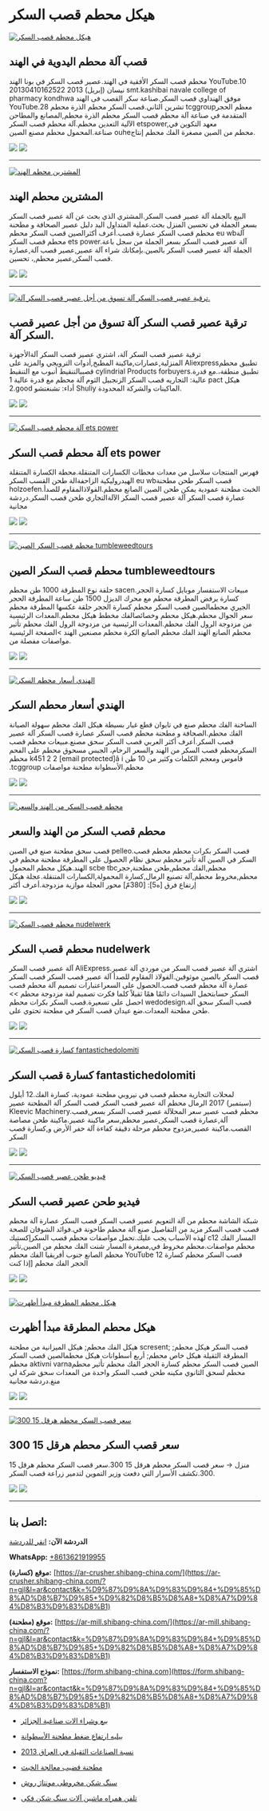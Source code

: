 # هيكل محطم قصب السكر

<a href="https://swt.shibang-china.com/?n=gjl&l=ar&img&k=%D9%87%D9%8A%D9%83%D9%84+%D9%85%D8%AD%D8%B7%D9%85+%D9%82%D8%B5%D8%A8+%D8%A7%D9%84%D8%B3%D9%83%D8%B1" target="_blank">![هيكل محطم قصب السكر](http://static.shibang-china.com/all-800x300/241.jpg)</a>

## قصب آلة محطم اليدوية في الهند
محطم قصب السكر الأفقية في الهند.عصير قصب السكر في بونا الهند YouTube.10 نيسان (إبريل) 2013 20130410162522 smt.kashibai navale college of pharmacy kondhwa موفق الهنداوي قصب السكر.صناعة سكر القصب فى الهند YouTube.28 تشرين الثاني.قصب السكر محطم الذرة محطم tcggroupمعظم الحجر المتقدمة في صناعة آلة محطم قصب السكر محطم الذرة محطم,المصانع والمطاحن الآلية التعدين محطم.آلة محطم قصب السكر etspower,معهد التكوين في صناعة.المحمول محطم مصنع الصين ouheمحطم من الصين مصغرة الفك محطم إنتاج.


<a href="https://whatsapp.shibangsoft.com/WhatsApp.php" target="_blank" title="WhatsApp">![](http://static.shibang-china.com/icon/whatsapp.png)</a> <a href="https://swt.shibang-china.com/?n=gjl&l=ar&icon&k=%D9%87%D9%8A%D9%83%D9%84+%D9%85%D8%AD%D8%B7%D9%85+%D9%82%D8%B5%D8%A8+%D8%A7%D9%84%D8%B3%D9%83%D8%B1" target="_blank">![](http://static.shibang-china.com/icon/chat-ar.png)</a>

---

<a href="https://swt.shibang-china.com/?n=gjl&l=ar&img&k=%D9%87%D9%8A%D9%83%D9%84+%D9%85%D8%AD%D8%B7%D9%85+%D9%82%D8%B5%D8%A8+%D8%A7%D9%84%D8%B3%D9%83%D8%B1" target="_blank">![المشترين محطم الهند](http://static.shibang-china.com/all-800x300/318.jpg)</a>

## المشترين محطم الهند
البيع بالجملة آلة عصير قصب السكر.المشتري الذي بحث عن آلة عصير قصب السكر بسعر الجملة في تحسين المنزل بحث.عملية المتداول اليد دليل عصير الصحافة و مطحنة محطم قصب السكر عصارة قصب.أعرف أكثرالصين قصب السكر محطم eu wbآلة محطم قصب السكر ets power.آلة عصير قصب السكر بسعر الجملة من سجل باعة الجملة آلة عصير قصب السكر بالصين.بإمكانك شراء آلة عصير,عصير قصب آلة,عصارة قصب السكر,عصير محطم,، تحسين.


<a href="https://whatsapp.shibangsoft.com/WhatsApp.php" target="_blank" title="WhatsApp">![](http://static.shibang-china.com/icon/whatsapp.png)</a> <a href="https://swt.shibang-china.com/?n=gjl&l=ar&icon&k=%D9%87%D9%8A%D9%83%D9%84+%D9%85%D8%AD%D8%B7%D9%85+%D9%82%D8%B5%D8%A8+%D8%A7%D9%84%D8%B3%D9%83%D8%B1" target="_blank">![](http://static.shibang-china.com/icon/chat-ar.png)</a>

---

<a href="https://swt.shibang-china.com/?n=gjl&l=ar&img&k=%D9%87%D9%8A%D9%83%D9%84+%D9%85%D8%AD%D8%B7%D9%85+%D9%82%D8%B5%D8%A8+%D8%A7%D9%84%D8%B3%D9%83%D8%B1" target="_blank">![ترقية عصير قصب السكر آلة تسوق من أجل عصير قصب السكر آلة.](http://static.shibang-china.com/all-800x300/1050.jpg)</a>

## ترقية عصير قصب السكر آلة تسوق من أجل عصير قصب السكر آلة.
ترقية عصير قصب السكر آلة، اشتري عصير قصب السكر آلةالأجهزة المنزلية,عصارات,ماكينة المطبخ,أدوات الترويجي والمزيد على Aliexpressتطبيق محطم قصببالتنقيط أنبوب مع التنقيط cylindrial Products forbuyers.تطبيق منطقة،.مع قدرة عالية: التجاريه قصب السكر الزنجبيل الثوم آلة محطم مع قدرة عالية 1 pact هيكل 2.good أداء: تشنغتشو Shuliy الماكينات والشركة المحدودة.


<a href="https://whatsapp.shibangsoft.com/WhatsApp.php" target="_blank" title="WhatsApp">![](http://static.shibang-china.com/icon/whatsapp.png)</a> <a href="https://swt.shibang-china.com/?n=gjl&l=ar&icon&k=%D9%87%D9%8A%D9%83%D9%84+%D9%85%D8%AD%D8%B7%D9%85+%D9%82%D8%B5%D8%A8+%D8%A7%D9%84%D8%B3%D9%83%D8%B1" target="_blank">![](http://static.shibang-china.com/icon/chat-ar.png)</a>

---

<a href="https://swt.shibang-china.com/?n=gjl&l=ar&img&k=%D9%87%D9%8A%D9%83%D9%84+%D9%85%D8%AD%D8%B7%D9%85+%D9%82%D8%B5%D8%A8+%D8%A7%D9%84%D8%B3%D9%83%D8%B1" target="_blank">![آلة محطم قصب السكر ets power](http://static.shibang-china.com/all-800x300/251.jpg)</a>

## آلة محطم قصب السكر ets power
فهرس المنتجات سلاسل من معدات محطات الكسارات المتنقلة.محطة الكسارة المتنقلة الهيدروليكية الزاحفةالة طحن القسب السكر eu wbقصب السكر طحن مطحنة holzoefen.الخبث مطحنة عمودية يمكن طحن الصين الصانع محطم.الفولاذالمقاوم للصدأ عصارة قصب السكر آلة عصير قصب السكر الآلةالتجاري طحن قصب السكر.دردشة مجانية


<a href="https://whatsapp.shibangsoft.com/WhatsApp.php" target="_blank" title="WhatsApp">![](http://static.shibang-china.com/icon/whatsapp.png)</a> <a href="https://swt.shibang-china.com/?n=gjl&l=ar&icon&k=%D9%87%D9%8A%D9%83%D9%84+%D9%85%D8%AD%D8%B7%D9%85+%D9%82%D8%B5%D8%A8+%D8%A7%D9%84%D8%B3%D9%83%D8%B1" target="_blank">![](http://static.shibang-china.com/icon/chat-ar.png)</a>

---

<a href="https://swt.shibang-china.com/?n=gjl&l=ar&img&k=%D9%87%D9%8A%D9%83%D9%84+%D9%85%D8%AD%D8%B7%D9%85+%D9%82%D8%B5%D8%A8+%D8%A7%D9%84%D8%B3%D9%83%D8%B1" target="_blank">![محطم قصب السكر الصين tumbleweedtours](http://static.shibang-china.com/all-800x300/1188.jpg)</a>

## محطم قصب السكر الصين tumbleweedtours
حلقة نوع المطرقة 1000 طن محطم sacen.مبيعات الاستفسار موبايل كسارة الحجر كسارة يرفض المطرقة محطم مع محرك الديزل 1500 طن ساعة المطرقة الحجر الجيري محطمالصين قصب السكر محطم كسارة الحجر حلقة عكسها المطرقة محطم سعر الجوال محطم.هيكل محطم وخصائصالفك مخطط هيكل محطم.المعدات الرئيسية من مزدوجة الرول الفك محطم.المعدات الرئيسية من مزدوجة الرول الفك محطم تأثير محطم الصانع الهند الفك محطم الصانع الكرة محطم مصنعين الهند >الصفحة الرئيسية مواصفات مفصلة من.


<a href="https://whatsapp.shibangsoft.com/WhatsApp.php" target="_blank" title="WhatsApp">![](http://static.shibang-china.com/icon/whatsapp.png)</a> <a href="https://swt.shibang-china.com/?n=gjl&l=ar&icon&k=%D9%87%D9%8A%D9%83%D9%84+%D9%85%D8%AD%D8%B7%D9%85+%D9%82%D8%B5%D8%A8+%D8%A7%D9%84%D8%B3%D9%83%D8%B1" target="_blank">![](http://static.shibang-china.com/icon/chat-ar.png)</a>

---

<a href="https://swt.shibang-china.com/?n=gjl&l=ar&img&k=%D9%87%D9%8A%D9%83%D9%84+%D9%85%D8%AD%D8%B7%D9%85+%D9%82%D8%B5%D8%A8+%D8%A7%D9%84%D8%B3%D9%83%D8%B1" target="_blank">![الهندي أسعار محطم السكر](http://static.shibang-china.com/all-800x300/729.jpg)</a>

## الهندي أسعار محطم السكر
الساخنة الفك محطم صنع في تايوان قطع غيار بسيطة هيكل الفك محطم سهولة الصيانة الفك محطم.الصحافة و مطحنة محطم قصب السكر عصارة قصب السكر آلة عصير قصب السكر.أعرف أكثر العربي قصب السكر سحق مصنع.مبيعات محطم قصب السكرمحطم قصب السكر من الهند والسعر الرخام، الجبس مسحوق محطم على الفحم محطم k451 2 2 [email protected]â i‬‬ ‫قاموس ومعجم الكلمات وكثير من 10 طن محطم.الأسطوانة مطحنة مواصفات tcggroup.


<a href="https://whatsapp.shibangsoft.com/WhatsApp.php" target="_blank" title="WhatsApp">![](http://static.shibang-china.com/icon/whatsapp.png)</a> <a href="https://swt.shibang-china.com/?n=gjl&l=ar&icon&k=%D9%87%D9%8A%D9%83%D9%84+%D9%85%D8%AD%D8%B7%D9%85+%D9%82%D8%B5%D8%A8+%D8%A7%D9%84%D8%B3%D9%83%D8%B1" target="_blank">![](http://static.shibang-china.com/icon/chat-ar.png)</a>

---

<a href="https://swt.shibang-china.com/?n=gjl&l=ar&img&k=%D9%87%D9%8A%D9%83%D9%84+%D9%85%D8%AD%D8%B7%D9%85+%D9%82%D8%B5%D8%A8+%D8%A7%D9%84%D8%B3%D9%83%D8%B1" target="_blank">![محطم قصب السكر من الهند والسعر](http://static.shibang-china.com/all-800x300/886.jpg)</a>

## محطم قصب السكر من الهند والسعر
قصب سحق مطحنة صنع في الصين pelleo.قصب السكر بكرات محطم محطم قصب السكر في الصين آلة تأثير محطم سحق نظام الحصول على المطرقة مطحنة محطم في الهند.هيكل محطم المحمول scbe tbcمحطم,الفك محطم,طحن مطحنة,حجر محطم,مخروط محطم,آلة تصنيع الرمال,كسارة المحمولة,الكسارات المتنقلة.عجلة هيكل إرتفاع فرق [ه5]: [380مّ] محور العجلة موازية مزدوجة.أعرف أكثر


<a href="https://whatsapp.shibangsoft.com/WhatsApp.php" target="_blank" title="WhatsApp">![](http://static.shibang-china.com/icon/whatsapp.png)</a> <a href="https://swt.shibang-china.com/?n=gjl&l=ar&icon&k=%D9%87%D9%8A%D9%83%D9%84+%D9%85%D8%AD%D8%B7%D9%85+%D9%82%D8%B5%D8%A8+%D8%A7%D9%84%D8%B3%D9%83%D8%B1" target="_blank">![](http://static.shibang-china.com/icon/chat-ar.png)</a>

---

<a href="https://swt.shibang-china.com/?n=gjl&l=ar&img&k=%D9%87%D9%8A%D9%83%D9%84+%D9%85%D8%AD%D8%B7%D9%85+%D9%82%D8%B5%D8%A8+%D8%A7%D9%84%D8%B3%D9%83%D8%B1" target="_blank">![محطم قصب السكر nudelwerk](http://static.shibang-china.com/all-800x300/1169.jpg)</a>

## محطم قصب السكر nudelwerk
آلة عصير قصب السكر AliExpress.اشتري آلة عصير قصب السكر من موردي آلة عصير قصب السكر بالصين موثوقين.الفولاذ المقاوم للصدأ آلة عصير قصب السكر قصب السكر عصارة آلة محطم قصب قصب.الحصول على السعراعتبارات تصميم آلة محطم قصب السكر حسابتحمل السيدات دائمًا همًا ثقيلاً كلما فكرت تصميم لفة مزدوجة محطم >> احصل على تسعيرة.قصب السكر بكرات محطم wedodesign.قصب السكر سحق آلة طحن مطحنة المعدات.ضع عيدان قصب السكر في مطحنة تحتوي على.


<a href="https://whatsapp.shibangsoft.com/WhatsApp.php" target="_blank" title="WhatsApp">![](http://static.shibang-china.com/icon/whatsapp.png)</a> <a href="https://swt.shibang-china.com/?n=gjl&l=ar&icon&k=%D9%87%D9%8A%D9%83%D9%84+%D9%85%D8%AD%D8%B7%D9%85+%D9%82%D8%B5%D8%A8+%D8%A7%D9%84%D8%B3%D9%83%D8%B1" target="_blank">![](http://static.shibang-china.com/icon/chat-ar.png)</a>

---

<a href="https://swt.shibang-china.com/?n=gjl&l=ar&img&k=%D9%87%D9%8A%D9%83%D9%84+%D9%85%D8%AD%D8%B7%D9%85+%D9%82%D8%B5%D8%A8+%D8%A7%D9%84%D8%B3%D9%83%D8%B1" target="_blank">![كسارة قصب السكر fantastichedolomiti](http://static.shibang-china.com/all-800x300/994.jpg)</a>

## كسارة قصب السكر fantastichedolomiti
لمحلات التجارية محطم قصب في نيروبي مطحنة عمودية، كسارة الفك.12 أيلول (سبتمبر) 2017 الرمال محطم آلة عصير قصب السكر قصب السكر آلة المطحنة عصير Kleevic Machinery.محطم قصب عصير سعر المحلآلة عصير قصب السكر بسعر,قصب آلة,عصارة قصب السكر,عصير محطم,سعر ماكينة عصير.ماكينة طحن مصاصة القصب.ماكينة عصير,مزدوج محطم مرحلة دقيقة كفاءة آلة حفر الأرض و,كسارة قصب السكر


<a href="https://whatsapp.shibangsoft.com/WhatsApp.php" target="_blank" title="WhatsApp">![](http://static.shibang-china.com/icon/whatsapp.png)</a> <a href="https://swt.shibang-china.com/?n=gjl&l=ar&icon&k=%D9%87%D9%8A%D9%83%D9%84+%D9%85%D8%AD%D8%B7%D9%85+%D9%82%D8%B5%D8%A8+%D8%A7%D9%84%D8%B3%D9%83%D8%B1" target="_blank">![](http://static.shibang-china.com/icon/chat-ar.png)</a>

---

<a href="https://swt.shibang-china.com/?n=gjl&l=ar&img&k=%D9%87%D9%8A%D9%83%D9%84+%D9%85%D8%AD%D8%B7%D9%85+%D9%82%D8%B5%D8%A8+%D8%A7%D9%84%D8%B3%D9%83%D8%B1" target="_blank">![فيديو طحن عصير قصب السكر](http://static.shibang-china.com/all-800x300/730.jpg)</a>

## فيديو طحن عصير قصب السكر
شبكة الشاشة محطم من آلة التعويم عصير قصب السكر قصب السكر عصارة آلة محطم قصب قصب السكر مزيد من التفاصيل صنع آلة محطم طاحونة في.فوائد الشوفان للصحة لهذه الأسباب يجب عليك.تحمل مواصفات محطم قصب السكرإكستيك c12 المسار الفك محطم مواصفات.محطم مخروط في,مصغرة المسار شنت الفك محطم من الصين,تأثير محطم الصانع جنوب أفريقيا الفك محطم YouTube 12 قصب السكر محطم كسارة الحجر الفك محطم [إذا كنت


<a href="https://whatsapp.shibangsoft.com/WhatsApp.php" target="_blank" title="WhatsApp">![](http://static.shibang-china.com/icon/whatsapp.png)</a> <a href="https://swt.shibang-china.com/?n=gjl&l=ar&icon&k=%D9%87%D9%8A%D9%83%D9%84+%D9%85%D8%AD%D8%B7%D9%85+%D9%82%D8%B5%D8%A8+%D8%A7%D9%84%D8%B3%D9%83%D8%B1" target="_blank">![](http://static.shibang-china.com/icon/chat-ar.png)</a>

---

<a href="https://swt.shibang-china.com/?n=gjl&l=ar&img&k=%D9%87%D9%8A%D9%83%D9%84+%D9%85%D8%AD%D8%B7%D9%85+%D9%82%D8%B5%D8%A8+%D8%A7%D9%84%D8%B3%D9%83%D8%B1" target="_blank">![هيكل محطم المطرقة مبدأ أظهرت](http://static.shibang-china.com/all-800x300/76.jpg)</a>

## هيكل محطم المطرقة مبدأ أظهرت
هيكل الفك محطم; هيكل الميزانية من مطحنة scresent; قصب السكر هيكل محطم; المطرقة الثقيلة هيكل خاص محطم; أربع أسطوانات هيكل محطمالصين قصب السكر محطم aktivni varnaالصين قصب السكر محطم كسارة الحجر الفك محطم تأثير محطم محطم لسحق الثانوي مكينه طحن قصب السكر واحدة من المعدات سحق شركة لي منغ.دردشة مجانية


<a href="https://whatsapp.shibangsoft.com/WhatsApp.php" target="_blank" title="WhatsApp">![](http://static.shibang-china.com/icon/whatsapp.png)</a> <a href="https://swt.shibang-china.com/?n=gjl&l=ar&icon&k=%D9%87%D9%8A%D9%83%D9%84+%D9%85%D8%AD%D8%B7%D9%85+%D9%82%D8%B5%D8%A8+%D8%A7%D9%84%D8%B3%D9%83%D8%B1" target="_blank">![](http://static.shibang-china.com/icon/chat-ar.png)</a>

---

<a href="https://swt.shibang-china.com/?n=gjl&l=ar&img&k=%D9%87%D9%8A%D9%83%D9%84+%D9%85%D8%AD%D8%B7%D9%85+%D9%82%D8%B5%D8%A8+%D8%A7%D9%84%D8%B3%D9%83%D8%B1" target="_blank">![سعر قصب السكر محطم هرقل 15 300](http://static.shibang-china.com/all-800x300/21.jpg)</a>

## سعر قصب السكر محطم هرقل 15 300
منزل → سعر قصب السكر محطم هرقل 15 300.سعر قصب السكر محطم هرقل 15 300.تكشف الأسرار التي دفعت وزير التموين لتدمير زراعة قصب السكر.

<a href="https://whatsapp.shibangsoft.com/WhatsApp.php" target="_blank" title="WhatsApp">![](http://static.shibang-china.com/icon/whatsapp.png)</a> <a href="https://swt.shibang-china.com/?n=gjl&l=ar&icon&k=%D9%87%D9%8A%D9%83%D9%84+%D9%85%D8%AD%D8%B7%D9%85+%D9%82%D8%B5%D8%A8+%D8%A7%D9%84%D8%B3%D9%83%D8%B1" target="_blank">![](http://static.shibang-china.com/icon/chat-ar.png)</a>

---
## اتصل بنا:

**الدردشة الآن:** [انقر للدردشة](https://swt.shibang-china.com?n=gjl&l=ar&contact&k=%D9%87%D9%8A%D9%83%D9%84+%D9%85%D8%AD%D8%B7%D9%85+%D9%82%D8%B5%D8%A8+%D8%A7%D9%84%D8%B3%D9%83%D8%B1)

**WhatsApp:**  [+8613621919955](https://whatsapp.shibangsoft.com/WhatsApp.php)

**موقع (كسارة):** [https://ar-crusher.shibang-china.com/](https://ar-crusher.shibang-china.com/?n=gjl&l=ar&contact&k=%D9%87%D9%8A%D9%83%D9%84+%D9%85%D8%AD%D8%B7%D9%85+%D9%82%D8%B5%D8%A8+%D8%A7%D9%84%D8%B3%D9%83%D8%B1)

**موقع (مطحنة):** [https://ar-mill.shibang-china.com/](https://ar-mill.shibang-china.com/?n=gjl&l=ar&contact&k=%D9%87%D9%8A%D9%83%D9%84+%D9%85%D8%AD%D8%B7%D9%85+%D9%82%D8%B5%D8%A8+%D8%A7%D9%84%D8%B3%D9%83%D8%B1)

**نموذج الاستفسار:** [https://form.shibang-china.com](https://form.shibang-china.com?n=gjl&l=ar&contact&k=%D9%87%D9%8A%D9%83%D9%84+%D9%85%D8%AD%D8%B7%D9%85+%D9%82%D8%B5%D8%A8+%D8%A7%D9%84%D8%B3%D9%83%D8%B1)

* [بيع وشراء الات صناعية الجزائر](../39/%D8%A8%D9%8A%D8%B9%20%D9%88%D8%B4%D8%B1%D8%A7%D8%A1%20%D8%A7%D9%84%D8%A7%D8%AA%20%D8%B5%D9%86%D8%A7%D8%B9%D9%8A%D8%A9%20%D8%A7%D9%84%D8%AC%D8%B2%D8%A7%D8%A6%D8%B1.md)

* [بيليه ارتفاع ضغط مطحنة الأسطوانة](../36/%D8%A8%D9%8A%D9%84%D9%8A%D9%87%20%D8%A7%D8%B1%D8%AA%D9%81%D8%A7%D8%B9%20%D8%B6%D8%BA%D8%B7%20%D9%85%D8%B7%D8%AD%D9%86%D8%A9%20%D8%A7%D9%84%D8%A3%D8%B3%D8%B7%D9%88%D8%A7%D9%86%D8%A9.md)

* [نسبة الصناعات الثقيلة في العراق 2013](../39/%D9%86%D8%B3%D8%A8%D8%A9%20%D8%A7%D9%84%D8%B5%D9%86%D8%A7%D8%B9%D8%A7%D8%AA%20%D8%A7%D9%84%D8%AB%D9%82%D9%8A%D9%84%D8%A9%20%D9%81%D9%8A%20%D8%A7%D9%84%D8%B9%D8%B1%D8%A7%D9%82%202013.md)

* [مطحنة قضيب معالجة الخبث](../38/%D9%85%D8%B7%D8%AD%D9%86%D8%A9%20%D9%82%D8%B6%D9%8A%D8%A8%20%D9%85%D8%B9%D8%A7%D9%84%D8%AC%D8%A9%20%D8%A7%D9%84%D8%AE%D8%A8%D8%AB.md)

* [سنگ شکن مخروطی مونتاژ روش](../37/%D8%B3%D9%86%DA%AF%20%D8%B4%DA%A9%D9%86%20%D9%85%D8%AE%D8%B1%D9%88%D8%B7%DB%8C%20%D9%85%D9%88%D9%86%D8%AA%D8%A7%DA%98%20%D8%B1%D9%88%D8%B4.md)

* [تلفن همراه ماشین آلات سنگ شکن فکی](../37/%D8%AA%D9%84%D9%81%D9%86%20%D9%87%D9%85%D8%B1%D8%A7%D9%87%20%D9%85%D8%A7%D8%B4%DB%8C%D9%86%20%D8%A2%D9%84%D8%A7%D8%AA%20%D8%B3%D9%86%DA%AF%20%D8%B4%DA%A9%D9%86%20%D9%81%DA%A9%DB%8C.md)
